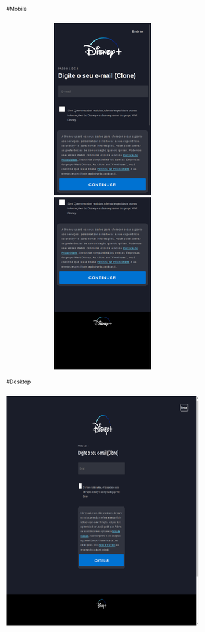 #Mobile

<h2 align="center">
   <img src="assets/images/checkout-page.png" alt="" width="254" height="450">
   <img src="assets/images/checkout-page-footer.png" alt="" width="254" height="450">
</h2>

#Desktop

<h2 align="center">
   <img src="assets/images/checkout-page-desktop.png" alt="" width="1440" height="600">
</h2>
